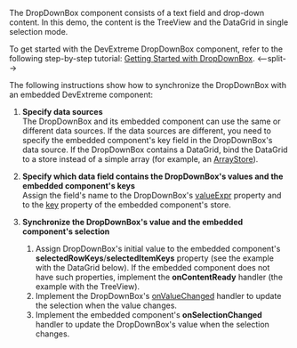 The DropDownBox component consists of a text field and drop-down content. In this demo, the content is the TreeView and the DataGrid in single selection mode.

To get started with the DevExtreme DropDownBox component, refer to the following step-by-step tutorial: [Getting Started with DropDownBox](/Documentation/Guide/UI_Components/DropDownBox/Getting_Started_with_DropDownBox/).
<--split-->

The following instructions show how to synchronize the DropDownBox with an embedded DevExtreme component:

1. **Specify data sources**    
The DropDownBox and its embedded component can use the same or different data sources. If the data sources are different, you need to specify the embedded component's key field in the DropDownBox's data source. If the DropDownBox contains a DataGrid, bind the DataGrid to a store instead of a simple array (for example, an [ArrayStore](/Documentation/ApiReference/Data_Layer/ArrayStore/)).     

2. **Specify which data field contains the DropDownBox's values and the embedded component's keys**       
Assign the field's name to the DropDownBox's [valueExpr](/Documentation/ApiReference/UI_Components/dxDropDownBox/Configuration/#valueExpr) property and to the [key](/Documentation/ApiReference/Data_Layer/ArrayStore/Configuration/#key) property of the embedded component's store.

3. **Synchronize the DropDownBox's value and the embedded component's selection**

    1.  Assign DropDownBox's initial value to the embedded component's **selectedRowKeys**/**selectedItemKeys** property (see the example with the DataGrid below). If the embedded component does not have such properties, implement the **onContentReady** handler (the example with the TreeView).
    2.  Implement the DropDownBox's [onValueChanged](/Documentation/ApiReference/UI_Components/dxDropDownBox/Configuration/#onValueChanged) handler to update the selection when the value changes.
    3.  Implement the embedded component's **onSelectionChanged** handler to update the DropDownBox's value when the selection changes.
